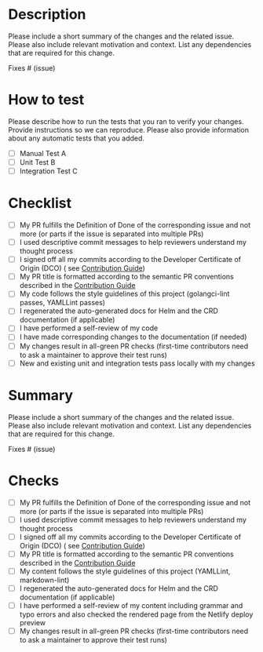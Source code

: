 <!-- PLEASE USE THE TEMPLATE SECTION THAT IS APPLICABLE FOR YOUR CONTRIBUTION -->

<!-- CODE SECTION -->
<!-- USE THIS FOR CODE CONTRIBUTIONS -->

# Description

Please include a short summary of the changes and the related issue.
Please also include relevant motivation and context.
List any dependencies that are required for this change.

Fixes # (issue)

# How to test

Please describe how to run the tests that you ran to verify your changes.
Provide instructions so we can reproduce.
Please also provide information about any automatic tests that you added.

- [ ] Manual Test A
- [ ] Unit Test B
- [ ] Integration Test C

# Checklist

- [ ] My PR fulfills the Definition of Done of the corresponding issue and not more (or parts if the issue is separated
  into multiple PRs)
- [ ] I used descriptive commit messages to help reviewers understand my thought process
- [ ] I signed off all my commits according to the Developer Certificate of Origin (DCO) (
  see [Contribution Guide](https://github.com/keptn/lifecycle-toolkit/blob/main/CONTRIBUTING.md#submit-a-pull-request-))
- [ ] My PR title is formatted according to the semantic PR conventions described in
  the [Contribution Guide](https://github.com/keptn/lifecycle-toolkit/blob/main/CONTRIBUTING.md#submit-a-pull-request-)
- [ ] My code follows the style guidelines of this project (golangci-lint passes, YAMLLint passes)
- [ ] I regenerated the auto-generated docs for Helm and the CRD documentation (if applicable)
- [ ] I have performed a self-review of my code
- [ ] I have made corresponding changes to the documentation (if needed)
- [ ] My changes result in all-green PR checks (first-time contributors need to ask a maintainer to approve their test
  runs)
- [ ] New and existing unit and integration tests pass locally with my changes

<!-- DOCS SECTION -->
<!-- USE THIS FOR DOCS CONTRIBUTIONS -->

# Summary

Please include a short summary of the changes and the related issue.
Please also include relevant motivation and context.
List any dependencies that are required for this change.

Fixes # (issue)

# Checks

- [ ] My PR fulfills the Definition of Done of the corresponding issue and not more (or parts if the issue is separated
  into multiple PRs)
- [ ] I used descriptive commit messages to help reviewers understand my thought process
- [ ] I signed off all my commits according to the Developer Certificate of Origin (DCO) (
  see [Contribution Guide](https://github.com/keptn/lifecycle-toolkit/blob/main/docs/CONTRIBUTING.md#developer-certification-of-origin-dco))
- [ ] My PR title is formatted according to the semantic PR conventions described in
  the [Contribution Guide](https://github.com/keptn/lifecycle-toolkit/blob/main/CONTRIBUTING.md#submit-a-pull-request-)
- [ ] My content follows the style guidelines of this project (YAMLLint, markdown-lint)
- [ ] I regenerated the auto-generated docs for Helm and the CRD documentation (if applicable)
- [ ] I have performed a self-review of my content including grammar and typo errors and also checked the rendered page
  from the Netlify deploy preview
- [ ] My changes result in all-green PR checks (first-time contributors need to ask a maintainer to approve their test
  runs)

